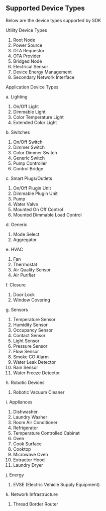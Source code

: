 ## Supported Device Types

Below are the device types supported by SDK

Utility Device Types
1. Root Node
2. Power Source
3. OTA Requestor
4. OTA Provider
5. Bridged Node
6. Electrical Sensor
7. Device Energy Management
8. Secondary Network Interface

Application Device Types

a. Lighting

1. On/Off Light
2. Dimmable Light
3. Color Temperature Light
4. Extended Color Light

b. Switches
1. On/Off Switch
2. Dimmer Switch
3. Color Dimmer Switch
4. Generic Switch
5. Pump Controller
6. Control Bridge

c. Smart Plugs/Outlets
1. On/Off Plugin Unit
2. Dimmable Plugin Unit
3. Pump
4. Water Valve
5. Mounted On Off Control
6. Mounted Dimmable Load Control

d. Generic
1. Mode Select
2. Aggregator

e. HVAC
1. Fan
2. Thermostat
3. Air Quality Sensor
4. Air Purifier

f. Closure
1. Door Lock
2. Window Covering

g. Sensors
1. Temperature Sensor
2. Humidity Sensor
3. Occupancy Sensor
4. Contact Sensor
5. Light Sensor
6. Pressure Sensor
7. Flow Sensor
8. Smoke CO Alarm
9. Water Leak Detector
10. Rain Sensor
11. Water Freeze Detector

h. Robotic Devices
1. Robotic Vacuum Cleaner

i. Appliances
1. Dishwasher
2. Laundry Washer
3. Room Air Conditioner
4. Refrigerator
5. Temperature Controlled Cabinet
6. Oven
7. Cook Surface
8. Cooktop
9. Microwave Oven
10. Extractor Hood
11. Laundry Dryer

j. Energy
1. EVSE (Electric Vehicle Supply Equipment)

k. Network Infrastructure
1. Thread Border Router

